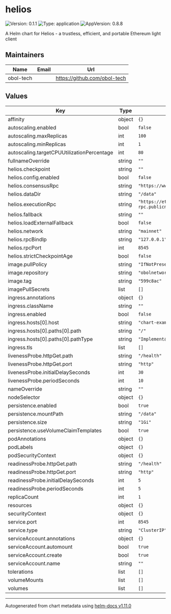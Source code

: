 # helios

![Version: 0.1.1](https://img.shields.io/badge/Version-0.1.1-informational?style=flat-square) ![Type: application](https://img.shields.io/badge/Type-application-informational?style=flat-square) ![AppVersion: 0.8.8](https://img.shields.io/badge/AppVersion-0.8.8-informational?style=flat-square)

A Helm chart for Helios - a trustless, efficient, and portable Ethereum light client

## Maintainers

| Name | Email | Url |
| ---- | ------ | --- |
| obol-tech |  | <https://github.com/obol-tech> |

## Values

| Key | Type | Default | Description |
|-----|------|---------|-------------|
| affinity | object | `{}` |  |
| autoscaling.enabled | bool | `false` |  |
| autoscaling.maxReplicas | int | `100` |  |
| autoscaling.minReplicas | int | `1` |  |
| autoscaling.targetCPUUtilizationPercentage | int | `80` |  |
| fullnameOverride | string | `""` |  |
| helios.checkpoint | string | `""` |  |
| helios.config.enabled | bool | `false` |  |
| helios.consensusRpc | string | `"https://www.lightclientdata.org"` |  |
| helios.dataDir | string | `"/data"` |  |
| helios.executionRpc | string | `"https://ethereum-rpc.publicnode.com"` |  |
| helios.fallback | string | `""` |  |
| helios.loadExternalFallback | bool | `false` |  |
| helios.network | string | `"mainnet"` |  |
| helios.rpcBindIp | string | `"127.0.0.1"` |  |
| helios.rpcPort | int | `8545` |  |
| helios.strictCheckpointAge | bool | `false` |  |
| image.pullPolicy | string | `"IfNotPresent"` |  |
| image.repository | string | `"obolnetwork/helios"` |  |
| image.tag | string | `"599c8ac"` |  |
| imagePullSecrets | list | `[]` |  |
| ingress.annotations | object | `{}` |  |
| ingress.className | string | `""` |  |
| ingress.enabled | bool | `false` |  |
| ingress.hosts[0].host | string | `"chart-example.local"` |  |
| ingress.hosts[0].paths[0].path | string | `"/"` |  |
| ingress.hosts[0].paths[0].pathType | string | `"ImplementationSpecific"` |  |
| ingress.tls | list | `[]` |  |
| livenessProbe.httpGet.path | string | `"/health"` |  |
| livenessProbe.httpGet.port | string | `"http"` |  |
| livenessProbe.initialDelaySeconds | int | `30` |  |
| livenessProbe.periodSeconds | int | `10` |  |
| nameOverride | string | `""` |  |
| nodeSelector | object | `{}` |  |
| persistence.enabled | bool | `true` |  |
| persistence.mountPath | string | `"/data"` |  |
| persistence.size | string | `"1Gi"` |  |
| persistence.useVolumeClaimTemplates | bool | `true` |  |
| podAnnotations | object | `{}` |  |
| podLabels | object | `{}` |  |
| podSecurityContext | object | `{}` |  |
| readinessProbe.httpGet.path | string | `"/health"` |  |
| readinessProbe.httpGet.port | string | `"http"` |  |
| readinessProbe.initialDelaySeconds | int | `5` |  |
| readinessProbe.periodSeconds | int | `5` |  |
| replicaCount | int | `1` |  |
| resources | object | `{}` |  |
| securityContext | object | `{}` |  |
| service.port | int | `8545` |  |
| service.type | string | `"ClusterIP"` |  |
| serviceAccount.annotations | object | `{}` |  |
| serviceAccount.automount | bool | `true` |  |
| serviceAccount.create | bool | `true` |  |
| serviceAccount.name | string | `""` |  |
| tolerations | list | `[]` |  |
| volumeMounts | list | `[]` |  |
| volumes | list | `[]` |  |

----------------------------------------------
Autogenerated from chart metadata using [helm-docs v1.11.0](https://github.com/norwoodj/helm-docs/releases/v1.11.0)
